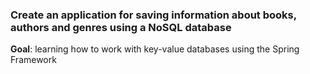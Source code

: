 ### Create an application for saving information about books, authors and genres using a NoSQL database

**Goal**: learning how to work with key-value databases using the Spring Framework